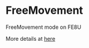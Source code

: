 # FreeMovement
FreeMovement mode on FE8U

More details at [here](https://feuniverse.us/t/freemovement-rework-modular-version-updated-with-tutorials/13332)